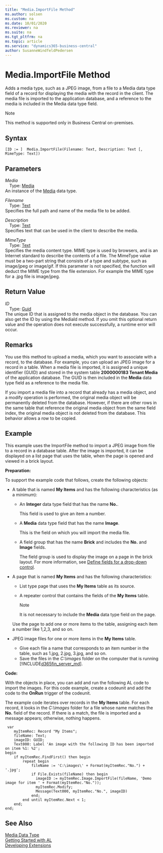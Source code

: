 ```yaml
---
title: "Media.ImportFile Method"
ms.author: solsen
ms.custom: na
ms.date: 10/01/2020
ms.reviewer: na
ms.suite: na
ms.tgt_pltfrm: na
ms.topic: article
ms.service: "dynamics365-business-central"
author: SusanneWindfeldPedersen
---
```

[//]: # (START>DO_NOT_EDIT)
[//]: # (IMPORTANT:Do not edit any of the content between here and the END>DO_NOT_EDIT.)
[//]: # (Any modifications should be made in the .xml files in the ModernDev repo.)
# Media.ImportFile Method
Adds a media type, such as a JPEG image, from a file to a Media data type field of a record for displaying the media with the record in the client. The media file is imported to the application database, and a reference to the media is included in the Media data type field.

> [!NOTE]
> This method is supported only in Business Central on-premises.

## Syntax
```
[ID := ]  Media.ImportFile(Filename: Text, Description: Text [, MimeType: Text])
```
## Parameters
*Media*  
&emsp;Type: [Media](media-data-type.md)  
An instance of the [Media](media-data-type.md) data type.  

*Filename*  
&emsp;Type: [Text](../text/text-data-type.md)  
Specifies the full path and name of the media file to be added.
        
*Description*  
&emsp;Type: [Text](../text/text-data-type.md)  
Specifies text that can be used in the client to describe the media.
        
*MimeType*  
&emsp;Type: [Text](../text/text-data-type.md)  
Specifies the media content type. MIME type is used by browsers, and is an Internet standard to describe the contents of a file. The MimeType value must be a two-part string that consists of a type and subtype, such as image/jpeg or image/gif. If this parameter is not specified, the function will deduct the MIME type from the file extension. For example the MIME type for a .jpg file is image/jpeg.  


## Return Value
*ID*  
&emsp;Type: [Guid](../guid/guid-data-type.md)  
The unique ID that is assigned to the media object in the database. You can also get the ID by using the MediaId method. If you omit this optional return value and the operation does not execute successfully, a runtime error will occur.    


[//]: # (IMPORTANT: END>DO_NOT_EDIT)


## Remarks
 You use this method to upload a media, which you want to associate with a record, to the database. For example, you can upload an JPEG image for a record in a table. When a media file is imported, it is assigned a unique identifier \(GUID\) and stored in the system table **2000000183 Tenant Media** of the application database. The GUID is then included in the **Media** data type field as a reference to the media file.

If you import a media file into a record that already has a media object, and a modify operation is performed, the original media object will be permanently deleted from the database. However, if there are other rows in the same table that reference the original media object from the same field index, the original media object is not deleted from the database. This behavior allows a row to be copied.

## Example
This example uses the ImportFile method to import a JPEG image from file to a record in a database table. After the image is imported, it can be displayed on a list page that uses the table, when the page is opened and viewed in a brick layout.

**Preparation:**

To support the example code that follows, create the following objects:

- A table that is named **My Items** and has the following characteristics (as a minimum):
  - An **Integer** data type field that has the name **No.**.

    This field is used to give an item a number.
  - A **Media** data type field that has the name **Image**.

    This is the field on which you will import the media file.
  - A field group that has the name **Brick** and includes the **No.** and **Image** fields.

      The field group is used to display the image on a page in the brick layout. For more information, see [Define fields for a drop-down control](../../devenv-field-groups.md).
- A page that is named **My Items** and has the following characteristics:

  -   List type page that uses the **My Items** table as its source.
  -   A repeater control that contains the fields of the **My Items** table.

      >[!NOTE]
      >It is not necessary to include the **Media** data type field on the page.

  Use the page to add one or more items to the table, assigning each item a number like 1,2,3, and so on.

- JPEG image files for one or more items in the **My Items** table.
  -   Give each file a name that corresponds to an item number in the table, such as 1.jpg, 2.jpg, 3.jpg, and so on.
  -   Save the files in the *C:\images* folder on the computer that is running [!INCLUDE[d365fin_server_md](../../includes/d365fin_server_md.md)].

**Code:**

With the objects in place, you can add and run the following AL code to import the images. For this code example, create a codeunit and add the code to the **OnRun** trigger of the codeunit.

The example code iterates over records in the **My Items** table. For each record, it looks in the *C:\images* folder for a file whose name matches the **No.** field of the record. If there is a match, the file is imported and a message appears; otherwise, nothing happens.

```
 var
    myItemRec: Record "My Items";
    fileName: Text;
    imageID: GUID;
    Text000: Label 'An image with the following ID has been imported on item %1: %2';
begin
    if myItemRec.FindFirst() then begin
        repeat begin
            fileName := 'C:\images\' + Format(myItemRec."No.") + '.jpg';
            if File.Exists(fileName) then begin
              imageID := myItemRec.Image.ImportFile(fileName, 'Demo image for item ' + Format(myItemRec."No."));
              myItemRec.Modify;
              Message(Text000, myItemRec."No.", imageID)
            end;
        end until myItemRec.Next < 1;
    end;
end;
```

## See Also
[Media Data Type](media-data-type.md)  
[Getting Started with AL](../../devenv-get-started.md)  
[Developing Extensions](../../devenv-dev-overview.md)